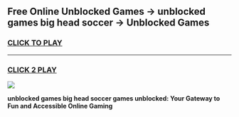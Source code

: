 
## Free Online Unblocked Games → unblocked games big head soccer → Unblocked Games
<h3>
<a href="https://premium.freeplayer.one?title=unblocked_games_big_head_soccer&ref=21F">CLICK TO PLAY</a></h3>
<hr>

<h3>
<a href="https://premium.freeplayer.one?title=unblocked_games_big_head_soccer&ref=21F">CLICK 2 PLAY</a>
  
</h3>

<a href="https://premium.freeplayer.one?title=unblocked_games_big_head_soccer&ref=21F/"><img src="https://clearcache.store/games.png"></a>


**unblocked games big head soccer games unblocked: Your Gateway to Fun and Accessible Online Gaming**
